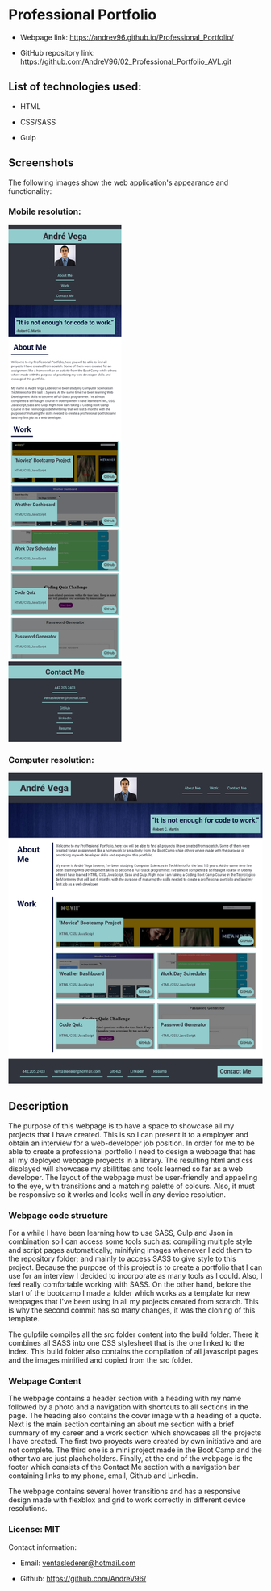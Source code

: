 # Professional Portfolio

* Webpage link: https://andrev96.github.io/Professional_Portfolio/

* GitHub repository link: https://github.com/AndreV96/02_Professional_Portfolio_AVL.git

## List of technologies used:

* HTML

* CSS/SASS

* Gulp

## Screenshots

The following images show the web application's appearance and functionality:

### Mobile resolution:

![Mobile resolution](build/img/portfolio_mobile_screenshot.png)

### Computer resolution:

![Computer resolution](build/img/portfolio_screenshot.png)



## Description

The purpose of this webpage is to have a space to showcase all my projects that I have created. This is so I can present it to a employer and obtain an interview for a web-developer job position. In order for me to be able to create a professional portfolio I need to design a webpage that has all my deployed webpage proyects in a library. The resulting html and css displayed will showcase my abilitites and tools learned so far as a web developer. The layout of the webpage must be user-friendly and appaeling to the eye, with transitions and a matching palette of colours. Also, it must be responsive so it works and looks well in any device resolution. 

### Webpage code structure

For a while I have been learning how to use SASS, Gulp and Json in combination so I can access some tools such as: compiling multiple style and script pages automatically; minifying images whenever I add them to the repository folder; and mainly to access SASS to give style to this project. Because the purpose of this project is to create a portfolio that I can use for an interview I decided to incorporate as many tools as I could. Also, I feel really comfortable working with SASS. On the other hand, before the start of the bootcamp I made a folder which works as a template for new webpages that I've been using in all my projects created from scratch. This is why the second commit has so many changes, it was the cloning of this template. 

The gulpfile compiles all the src folder content into the build folder. There it combines all SASS into one CSS stylesheet that is the one linked to the index. This build folder also contains the compilation of all javascript pages and the images minified and copied from the src folder.

### Webpage Content

The webpage contains a header section with a heading with my name followed by a photo and a navigation with shortcuts to all sections in the page. The heading also contains the cover image with a heading of a quote. Next is the main section containing an about me section with a brief summary of my career and a work section which showcases all the projects I have created. The first two proyects were created by own initiative and are not complete. The third one is a mini project made in the Boot Camp and the other two are just placheholders. Finally, at the end of the webpage is the footer which consists of the Contact Me section with a navigation bar containing links to my phone, email, Github and Linkedin.

The webpage contains several hover transitions and has a responsive design made with flexblox and grid to work correctly in different device resolutions. 

### License: MIT

Contact information:

* Email: ventaslederer@hotmail.com

* Github: https://github.com/AndreV96/
